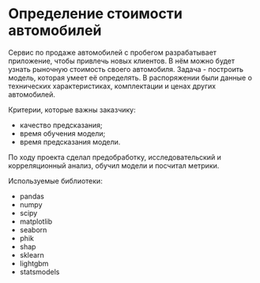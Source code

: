 # Определение стоимости автомобилей

Сервис по продаже автомобилей с пробегом разрабатывает приложение, чтобы привлечь новых клиентов. В нём можно будет узнать рыночную стоимость своего автомобиля. 
Задача - построить модель, которая умеет её определять. В распоряжении были данные о технических характеристиках, комплектации и ценах других автомобилей.

Критерии, которые важны заказчику:
- качество предсказания;
- время обучения модели;
- время предсказания модели.

По ходу проекта сделал предобработку, исследовательский и корреляционный анализ, обучил модели и посчитал метрики.

Используемые библиотеки:
- pandas
- numpy
- scipy
- matplotlib
- seaborn
- phik
- shap
- sklearn
- lightgbm
- statsmodels
